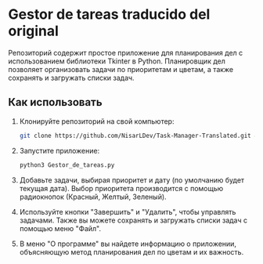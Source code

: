 # Gestor de tareas traducido del original

Репозиторий содержит простое приложение для планирования дел с использованием библиотеки Tkinter в Python. Планировщик дел позволяет организовать задачи по приоритетам и цветам, а также сохранять и загружать списки задач.

## Как использовать

1. Клонируйте репозиторий на свой компьютер:

   ```bash
   git clone https://github.com/NisarLDev/Task-Manager-Translated.git && cd Task-Manager-Translated

2. Запустите приложение:
   
   ```bash
   python3 Gestor_de_tareas.py

3. Добавьте задачи, выбирая приоритет и дату (по умолчанию будет текущая дата). Выбор приоритета производится с помощью радиокнопок (Красный, Желтый, Зеленый).

4. Используйте кнопки "Завершить" и "Удалить", чтобы управлять задачами. Также вы можете сохранять и загружать списки задач с помощью меню "Файл".

5. В меню "О программе" вы найдете информацию о приложении, объясняющую метод планирования дел по цветам и их важность.
